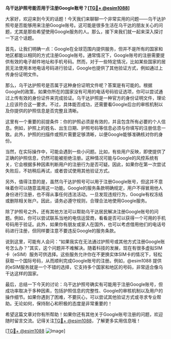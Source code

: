 **乌干达护照号能否用于注册Google账号？[[TG💪+ @esim1088](https://t.me/s/esim1088)]**

大家好，欢迎来到今天的话题！今天我们来聊聊一个非常实用的问题——乌干达护照号是否能够用来注册Google账号。这可能是很多生活在乌干达的朋友关心的问题，尤其是那些希望使用Google服务的人。那么，接下来我们就一起来深入探讨一下这个话题。

首先，让我们明确一点：Google在全球范围内提供服务，但并不是所有的国家和地区都能以相同的方式注册Google账号。通常情况下，Google账号的注册需要提供有效的电子邮件地址和手机号码。然而，对于一些特定情况，比如某些国家的居民无法使用本地电话号码进行验证，Google也提供了其他验证方式，例如通过上传身份证明文件。

那么，乌干达护照号是否属于这种身份证明文件呢？答案是有可能的。根据Google的政策，如果你所在的国家没有可用的电话号码验证选项，你可以尝试通过上传有效的身份证件来完成验证。乌干达护照是一种官方的身份证明文件，理论上应该符合这一要求。不过，具体能否成功，还需要看Google后台的审核机制以及你提供的护照信息是否完整且清晰。

这里有一个重要的前提条件：你的护照必须是有效的，并且包含所有必要的个人信息。例如，护照上的姓名、出生日期、护照号码等信息必须与你填写的注册信息一致。此外，护照的扫描件或照片需要足够清晰，以便Google能够准确核对你的身份。

当然，在实际操作中，可能会遇到一些小问题。比如，有些用户反映，即使提供了正确的护照信息，仍然可能被拒绝注册。这种情况可能与Google的风控系统有关，它会根据多种因素判断用户的注册行为是否可疑。因此，如果你在第一次尝试失败后，不妨稍后再试，或者尝试使用其他验证方式。

另外，值得注意的是，虽然乌干达护照号可以用于注册Google账号，但这并不意味着你可以随意滥用这一功能。Google的服务条款明确规定，用户不得冒用他人身份进行注册，也不得从事任何违法活动。一旦发现违规行为，Google有权冻结或删除相关账户。因此，请务必遵守规则，合理合法地使用Google服务。

除了护照号之外，还有其他方法可以帮助乌干达居民解决注册Google账号的问题。例如，你可以尝试联系当地的电信运营商，看看是否可以获得一个可用的手机号码用于验证。此外，如果你有朋友或家人在国外，也可以考虑借用他们的电话号码进行注册，但同样要注意不要违反Google的服务条款。

说到这里，可能有人会问：“如果我实在无法通过护照号或其他方式注册Google账号怎么办？”其实，这个问题并不难解决。随着科技的发展，现在有很多虚拟SIM卡（eSIM）服务可供选择。这些服务允许你在不更换实体SIM卡的情况下，轻松获取一个国际号码，从而顺利完成Google账号的注册。例如，@esim1088 提供的eSIM服务就是一个不错的选择，它支持多个国家和地区的号码，非常适合像乌干达这样的国家。

最后，总结一下今天的讨论：乌干达护照号确实有可能用于注册Google账号，但成功率取决于多种因素，包括护照信息的完整性、Google的审核机制以及用户的操作细节。如果你遇到了困难，不要灰心，可以尝试其他验证方式或寻求专业帮助。无论如何，保持耐心和积极的态度是非常重要的！

希望这篇文章对你有所帮助！如果你还有其他关于Google账号注册的问题，欢迎随时留言交流。记得关注[TG💪+ @esim1088](https://t.me/s/esim1088)，了解更多实用信息哦！

[[TG💪+ @esim1088](https://t.me/s/esim1088) ![Image](https://i.postimg.cc/4NQfJmqS/Snipaste-2025-05-13-00-14-12.png)]